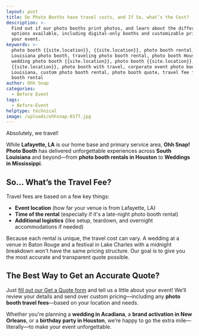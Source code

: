 ```yaml
---
layout: post
title: Do Photo Booths have travel costs, and If So, what’s the Cost?
description: >-
  Find out if our photo booths print photos, and learn about the different print
  options available, including digital-only booths and customizable prints for
  your event.
keywords: >-
  photo booth {{site.location}}, {{site.location}}, photo booth rental, South
  Louisiana photo booth, traveling photo booth rental, photo booth Houston,
  wedding photo booth {{site.location}}, photo booth {{site.location}},360 booth
  {{site.location}}, photo booth with travel, corporate event photo booth
  Louisiana, custom photo booth rental, photo booth quote, travel fee for photo
  booth rental
author: Ohh Snap
categories:
  - Before Event
tags:
  - Before-Event
helptype: technical
image: /uploads/ohhsnap-0177.jpg
---
```

Absolutely, we travel!

While **Lafayette, LA** is our home base and primary service area, **Ohh Snap! Photo Booth** has delivered unforgettable experiences across **South Louisiana** and beyond—from **photo booth rentals in Houston** to **Weddings in Mississippi**.

## So... What’s the Travel Fee?

Travel fees are based on a few key things:

* **Event location** (how far your venue is from Lafayette, LA)
* **Time of the rental** (especially if it's a late-night photo booth rental)
* **Additional logistics** (like setup, teardown, and overnight accommodations if needed)

Because each rental is unique, the travel cost can vary. A wedding at a venue in Baton Rouge and a festival in Lake Charles with a midnight breakdown won't have the same pricing structure. Our goal is to give you the most accurate and transparent quote possible.

## The Best Way to Get an Accurate Quote?

Just [fill out our Get a Quote form](https://ohhsnapbooth.com/contact/) and tell us a little about your event! We’ll review your details and send over custom pricing—including any **photo booth travel fees**—based on your location and needs.

Whether you're planning a **wedding in Acadiana**, a **brand activation in New Orleans**, or a **birthday party in Houston**, we’re happy to go the extra mile—literally—to make your event unforgettable.